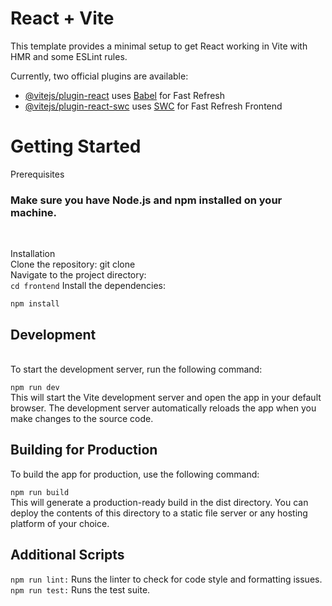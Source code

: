 # React + Vite

This template provides a minimal setup to get React working in Vite with HMR and some ESLint rules.

Currently, two official plugins are available:

- [@vitejs/plugin-react](https://github.com/vitejs/vite-plugin-react/blob/main/packages/plugin-react/README.md) uses [Babel](https://babeljs.io/) for Fast Refresh
- [@vitejs/plugin-react-swc](https://github.com/vitejs/vite-plugin-react-swc) uses [SWC](https://swc.rs/) for Fast Refresh
Frontend

# Getting Started
Prerequisites<br>
<h3>Make sure you have Node.js and npm installed on your machine.</h3><br>

Installation<br>
Clone the repository:
git clone <br>
Navigate to the project directory:<br>
<code>cd frontend</code>
Install the dependencies:<br>


<code>npm install</code><br>
<h2>Development</h2><br>
To start the development server, run the following command:<br>


<code>npm run dev</code><br>
This will start the Vite development server and open the app in your default browser. The development server automatically reloads the app when you make changes to the source code.

<h2>Building for Production</h2>
To build the app for production, use the following command:<br>


<code>npm run build</code><br>
This will generate a production-ready build in the dist directory. You can deploy the contents of this directory to a static file server or any hosting platform of your choice.

<h2>Additional Scripts</h2>
<code>npm run lint:</code> Runs the linter to check for code style and formatting issues.
<code>npm run test:</code> Runs the test suite.

